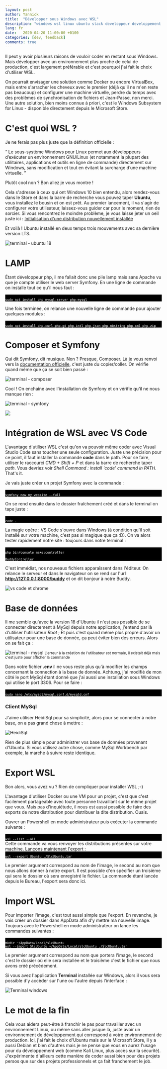 ```yaml
---
layout: post
author: Yannick
title:  "Développer sous Windows avec WSL"
description: "windows wsl linux ubuntu stack developpeur developpement web"
lang: fr
date:   2020-04-20 11:00:00 +0100
categories: [dev, feedback]
comments: true
---
```


Il peut y avoir plusieurs raisons de vouloir coder en restant sous Windows. Mais développer avec un environnement plus proche de celui de production, c'est largement préférable et c'est pourquoi j'ai fait le choix d'utiliser WSL.

On pourrait envisager une solution comme Docker ou encore VirtualBox, mais entre s'arracher les cheveux avec le premier (déjà qu'il ne m'en reste pas beaucoup) et configurer une machine virtuelle, perdre du temps avec des problèmes de synchronisation de fichiers et Jean-Passe, non merci. Une autre solution, bien moins connue à priori, c'est le Windows Subsystem for Linux - disponible directement depuis le Microsoft Store.

# C'est quoi WSL ?

Je ne ferais pas plus juste que la définition officielle :

<q> Le sous-système Windows pour Linux permet aux développeurs d’exécuter un environnement GNU/Linux (et notamment la plupart des utilitaires, applications et outils en ligne de commande) directement sur Windows, sans modification et tout en évitant la surcharge d’une machine virtuelle. </q>

Plutôt cool non ? Bon allez je vous montre !

Cela s'adresse à ceux qui ont Windows 10 bien entendu, alors rendez-vous dans le Store et dans la barre de recherche vous pouvez taper **Ubuntu**, vous installez le bousin et on est prêt. Au premier lancement, il va s'agir de configurer votre utilisateur, laissez-vous guider car pour le moment, rien de sorcier. Si vous rencontrez le moindre problème, je vous laisse jeter un oeil juste ici : [Initialisation d'une distribution nouvellement installée](https://docs.microsoft.com/fr-fr/windows/wsl/initialize-distro)

Et voilà ! Ubuntu installé en deux temps trois mouvements avec sa dernière version LTS.

![terminal - ubuntu 18](/assets/images/wsl/terminal.png)

# LAMP

Étant développeur php, il me fallait donc une pile lamp mais sans Apache vu que je compte utiliser le web server Symfony. En une ligne de commande on installe tout ce qu'il nous faut :

<div style="background-color: black; text-align: left; font-size: 12px; color: white;">
<code>
sudo apt install php mysql-server php-mysql
</code>
</div>

Une fois terminée, on relance une nouvelle ligne de commande pour ajouter quelques modules :

<div style="background-color: black; text-align: left; font-size: 12px; color: white;">
<code>
sudo apt install php-curl php-gd php-intl php-json php-mbstring php-xml php-zip
</code>
</div>

# Composer et Symfony

Qui dit Symfony, dit musique. Non ? Presque, Composer. Là je vous renvoi vers la [documentation officielle](https://getcomposer.org/download/), c'est juste du copier/coller. On vérifie quand même que ça se soit bien passé :

![terminal - composer](/assets/images/wsl/composer.png)

Cool ! On enchaîne avec l'installation de Symfony et on vérifie qu'il ne nous manque rien :

![terminal - symfony](/assets/images/wsl/symfony.png)

<img style="display: block; margin-left: auto; margin-right: auto;" src="https://media.giphy.com/media/DqZKCC1rRht8FmnKbv/giphy.gif">

# Intégration de WSL avec VS Code

L'avantage d'utiliser WSL c'est qu'on va pouvoir même coder avec Visual Studio Code sans toucher une seule configuration. Juste une précision pour ce point, il faut installer la commande **code** dans le path. Pour se faire, utiliser le raccourci *CMD + Shift + P* et dans la barre de recherche taper *path*. Vous devriez voir *Shell Command : install 'code' command in PATH*. That's it.

Je vais juste créer un projet Symfony avec la commande : 

<div style="background-color: black; text-align: left; font-size: 12px; color: white;">
<code>
symfony new my_website --full
</code>
</div>

On se rend ensuite dans le dossier fraîchement créé et dans le terminal on tape juste :

<div style="background-color: black; text-align: left; font-size: 12px; color: white;">
<code>
code .
</code>
</div>

La magie opère : VS Code s'ouvre dans Windows (à condition qu'il soit installé sur votre machine, c'est pas si magique que ça :D).
On va alors tester rapidement notre site : toujours dans notre terminal :

<div style="background-color: black; text-align: left; font-size: 12px; color: white;">
<code>
php bin/console make:controller
</code>
</div>

<div style="background-color: black; text-align: left; font-size: 12px; color: white;">
<code>
BuddyController
</code>
</div>

C'est immédiat, nos nouveaux fichiers apparaîssent dans l'éditeur. On relance le serveur et dans le navigateur on se rend sur l'url **http://127.0.0.1:8000/buddy** et on dit bonjour à notre Buddy.

![vs code et chrome](/assets/images/wsl/buddy.png)

# Base de données

Il me semble qu'avec la version 18 d'Ubuntu il n'est pas possible de se connecter directement à MySql depuis notre application, j'entend par là d'utiliser l'utilisateur *Root* ; Et puis c'est quand même plus propre d'avoir un utilisateur pour une base de donnée, ça peut éviter bien des erreurs. Alors on se fait ça :

![terminal - mysql](/assets/images/wsl/create_db_db_user.png)
<small>L'erreur à la création de l'utilisateur est normale, il existait déjà mais c'est juste pour afficher la commande</small>

Dans votre fichier **.env** il ne vous reste plus qu'à modifier les champs concernant la connection à la base de donnée. Achtung, j'ai modifié de mon côté le port MySql étant donné que j'ai aussi une installation sous Windows qui utilise le port 3306. Pour se faire :

<div style="background-color: black; text-align: left; font-size: 12px; color: white;">
<code>
sudo nano /etc/mysql/mysql.conf.d/mysqld.cnf
</code>
</div>

### Client MySql

J'aime utiliser HeidiSql pour sa simplicité, alors pour se connecter à notre base, on a pas grand chose à mettre :

![HeidiSql](/assets/images/wsl/heidisql.png)

Rien de plus simple pour administrer vos base de données provenant d'Ubuntu. Si vous utilisez autre chose, comme MySql Workbench par exemple, la marche à suivre reste identique.

# Export WSL

Bon alors, vous avez vu ? Rien de compliquer pour installer WSL ;-)

L'avantage d'utiliser Docker ou une VM pour un projet, c'est que c'est facilement partageable avec toute personne travaillant sur le même projet que vous. Mais pas d'inquiétude, il nous est aussi possible de faire des exports de notre distribution pour distribuer la dite distribution. Ouais.

Ouvrer un Powershell en mode administrateur puis exécuter la commande suivante :

<div style="background-color: black; text-align: left; font-size: 12px; color: white;">
<code>
wsl --list --all
</code>
</div>
Cette commande va vous renvoyer les distributions présentes sur votre machine. Lançons maintenant l'export :

<div style="background-color: black; text-align: left; font-size: 12px; color: white;">
<code>
wsl --export Ubuntu ./SlcUbuntu.tar
</code>
</div>

Le premier argument correspond au nom de l'image, le second au nom que nous allons donner à notre export. Il est possible d'en spécifier un troisième qui sera le dossier où sera enregistré le fichier. La commande étant lancée depuis le Bureau, l'export sera donc ici.

# Import WSL

Pour importer l'image, c'est tout aussi simple que l'export. En revanche, je vais créer un dossier dans AppData afin d'y mettre ma nouvelle image. Toujours avec le Powershell en mode administrateur on lance les commandes suivantes :

<div style="background-color: black; text-align: left; font-size: 12px; color: white;">
<code>
mkdir ~/AppData/Local/slcUbuntu
wsl --import SlcUbuntu ~/AppData/Local/slcUbuntu ./SlcUbuntu.tar
</code>
</div>

Le premier argument correspond au nom que portera l'image, le second c'est le dossier où elle sera installée et le troisième c'est le fichier que nous avons créé précédement.

Si vous avez l'application **Terminal** installée sur Windows, alors il vous sera possible d'y accèder sur l'une ou l'autre depuis l'interface :

![Terminal windows](/assets/images/wsl/powershell.png)

# Le mot de la fin

Cela vous aidera peut-être à franchir le pas pour travailler avec un environnement Linux, ou même sans aller jusque là, juste avoir un environnement de développement qui correspond à votre environnement de production. Ici, j'ai fait le choix d'Ubuntu mais sur le Microsoft Store, il y a aussi Debian et bien d'autres mais je ne pense que vous en aurez l'usage pour du développement web (comme Kali Linux, plus accès sur la sécurité). J'expérimente d'ailleurs cette manière de coder aussi bien pour des projets persos que sur des projets professionnels et ça fait franchement le job.